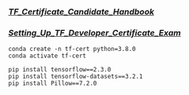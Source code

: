 ### [***TF_Certificate_Candidate_Handbook***](https://www.tensorflow.org/extras/cert/TF_Certificate_Candidate_Handbook.pdf)

### [***Setting_Up_TF_Developer_Certificate_Exam***](https://www.tensorflow.org/extras/cert/Setting_Up_TF_Developer_Certificate_Exam.pdf)

```
conda create -n tf-cert python=3.8.0
conda activate tf-cert

pip install tensorflow==2.3.0
pip install tensorflow-datasets==3.2.1
pip install Pillow==7.2.0
```
